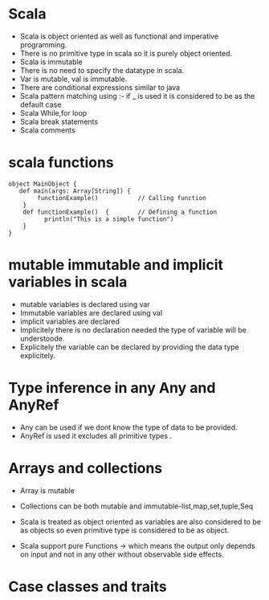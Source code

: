 # Scala
* Scala is object oriented as well as functional and imperative programming.
* There is no primitive type in scala  so it is purely object oriented.
* Scala is immutable
* There is no need to specify the datatype in scala.
* Var is mutable, val is immutable.
* There are conditional expressions similar to java
* Scala pattern matching using  :- if _ is used it is considered to be as the default case
* Scala While,for loop
* Scala break statements
* Scala comments
# scala functions
```
object MainObject {  
   def main(args: Array[String]) {  
        functionExample()           // Calling function  
    }  
    def functionExample()  {        // Defining a function  
          println("This is a simple function")  
    }  
}
```
# mutable immutable and implicit variables in scala
* mutable variables is declared using var
* Immutable variables are declared using val
* implicit variables are declared
* Implicitely there is no declaration needed the type of variable will be understoode.
* Explicitely the variable can be declared by providing the data type explicitely.
# Type inference in any Any and AnyRef

* Any can be used if we dont know the type of data to be provided.
* AnyRef is used it excludes all primitive types .

# Arrays and collections 
* Array is mutable
* Collections can be both mutable and immutable-list,map,set,tuple,Seq
  
* Scala is treated as object oriented as variables are also considered to be as objects so even primitive type is considered to be as object.
* Scala support pure Functions -> which means the output only depends on input and not in any other without observable side effects.

# Case classes and traits

